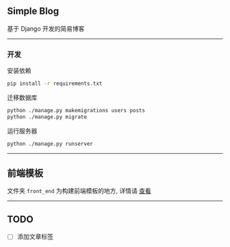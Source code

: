## Simple Blog

基于 Django 开发的简易博客

---

### 开发

安装依赖

```bash
pip install -r requirements.txt
```

迁移数据库

```bash
python ./manage.py makemigrations users posts
python ./manage.py migrate
```

运行服务器

```bash
python ./manage.py runserver
```

---

## 前端模板

文件夹 `front_end` 为构建前端模板的地方, 详情请 [查看](./front_end/README.md)

---

## TODO

- [ ] 添加文章标签
